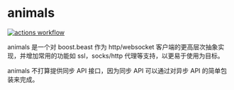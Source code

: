 # animals
[![actions workflow](https://github.com/jackarain/animals/actions/workflows/Build.yml/badge.svg)](https://github.com/Jackarain/animals/actions)

animals 是一个对 boost.beast 作为 http/websocket 客户端的更高层次抽象实现，并增加常用的功能如 ssl，socks/http 代理等支持，以更易于使用为目标。

animals 不打算提供同步 API 接口，因为同步 API 可以通过对异步 API 的简单包装来完成。
